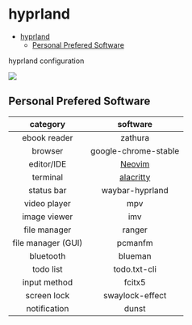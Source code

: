 # hyprland

<!--toc:start-->

- [hyprland](#hyprland)
  - [Personal Prefered Software](#personal-prefered-software)
  <!--toc:end-->

hyprland configuration

![](screenshots/hyprland.png)

## Personal Prefered Software

|      category      |                  software                  |
| :----------------: | :----------------------------------------: |
|    ebook reader    |                  zathura                   |
|      browser       |            google-chrome-stable            |
|     editor/IDE     |  [Neovim](https://github.com/ch3n9w/dev)   |
|      terminal      | [alacritty](https://github.com/ch3n9w/dev) |
|     status bar     |              waybar-hyprland               |
|    video player    |                    mpv                     |
|    image viewer    |                    imv                     |
|    file manager    |                   ranger                   |
| file manager (GUI) |                  pcmanfm                   |
|     bluetooth      |                  blueman                   |
|     todo list      |                todo.txt-cli                |
|    input method    |                   fcitx5                   |
|    screen lock     |              swaylock-effect               |
|    notification    |                   dunst                    |
